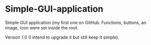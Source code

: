 # Simple-GUI-application
Simple GUI application (my first one on GitHub. Functions, buttons, an image, icon were set inside the root.

Version 1.0 (I intend to upgrade it but still keep it simple).
